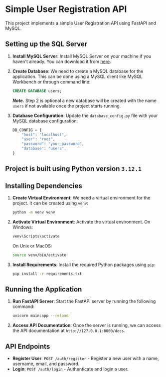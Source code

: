# Simple User Registration API

This project implements a simple User Registration API using FastAPI and MySQL.

## Setting up the SQL Server

1. **Install MySQL Server**: Install MySQL Server on your machine if you haven't already. You can download it from [here](https://dev.mysql.com/downloads/installer/).

2. **Create Database**: We need to create a MySQL database for the application. This can be done using a MySQL client like MySQL Workbench or through command line:

    ```sql
    CREATE DATABASE users;
    ```
   ***Note.***  Step 2 is optional a new database will be created with the name ```users``` if not available once the project starts running.

3. **Database Configuration**: Update the `database_config.py` file with your MySQL database configuration:

    ```python
    DB_CONFIG = {
        "host": "localhost",
        "user": "root",
        "password": "your_password",
        "database": "users",
    }
    ```

## Project is built using Python version  ```3.12.1``` 

## Installing Dependencies

1. **Create Virtual Environment**: We need a virtual environment for the  project. It can be created using `venv`:

    ```bash
    python -m venv venv
    ```

2. **Activate Virtual Environment**: Activate the virtual environment. On Windows:

    ```bash
    venv\Scripts\activate
    ```

    On Unix or MacOS:

    ```bash
    source venv/bin/activate
    ```

3. **Install Requirements**: Install the required Python packages using `pip`:

    ```bash
    pip install -r requirements.txt
    ```

## Running the Application

1. **Run FastAPI Server**: Start the FastAPI server by running the following command:

    ```bash
    uvicorn main:app --reload
    ```

2. **Access API Documentation**: Once the server is running, we can access the API documentation at `http://127.0.0.1:8000/docs`.

## API Endpoints

- **Register User**: `POST /auth/register` - Register a new user with a name, username, email, and password.
- **Login**: `POST /auth/login` - Authenticate and login a user.

